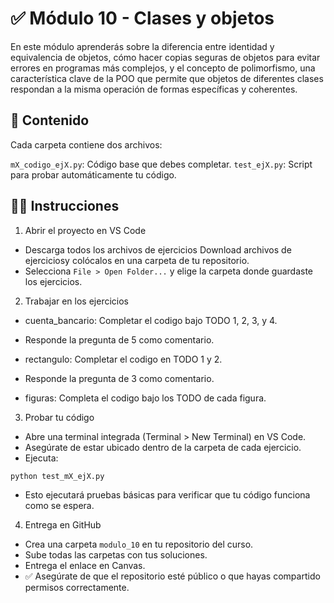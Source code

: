
# ✅ Módulo 10 - Clases y objetos
En este módulo aprenderás sobre la diferencia entre identidad y equivalencia de objetos, cómo hacer copias seguras de objetos para evitar errores en programas más complejos, y el concepto de polimorfismo, una característica clave de la POO que permite que objetos de diferentes clases respondan a la misma operación de formas específicas y coherentes.

## 📂 Contenido
Cada carpeta contiene dos archivos:

`mX_codigo_ejX.py`: Código base que debes completar.
`test_ejX.py`: Script para probar automáticamente tu código.

## 🧑‍💻 Instrucciones
1. Abrir el proyecto en VS Code
- Descarga todos los archivos de ejercicios  Download archivos de ejerciciosy colócalos en una carpeta de tu repositorio.
- Selecciona `File > Open Folder...` y elige la carpeta donde guardaste los ejercicios.

2. Trabajar en los ejercicios
- cuenta_bancario: Completar el codigo bajo TODO 1, 2, 3, y 4.
- Responde la pregunta de 5 como comentario.

- rectangulo: Completar el codigo en TODO 1 y 2.
- Responde la pregunta de 3 como comentario.

- figuras: Completa el codigo bajo los TODO de cada figura.

3. Probar tu código
- Abre una terminal integrada (Terminal > New Terminal) en VS Code.
- Asegúrate de estar ubicado dentro de la carpeta de cada ejercicio.
- Ejecuta:
```python
python test_mX_ejX.py
```
- Esto ejecutará pruebas básicas para verificar que tu código funciona como se espera.

4. Entrega en GitHub
- Crea una carpeta `modulo_10` en tu repositorio del curso.
- Sube todas las carpetas con tus soluciones.
- Entrega el enlace en Canvas.
- ✅ Asegúrate de que el repositorio esté público o que hayas compartido permisos correctamente.


